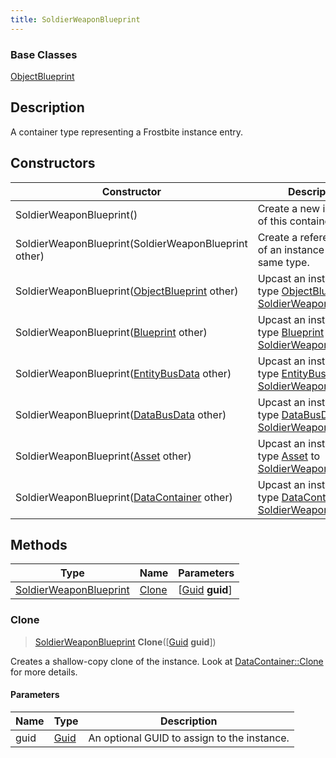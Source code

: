 ```yaml
---
title: SoldierWeaponBlueprint
---
```

### Base Classes

[ObjectBlueprint](ObjectBlueprint)

## Description

A container type representing a Frostbite instance entry.

## Constructors

| Constructor                                                                       | Description                                                                                                                         |
| --------------------------------------------------------------------------------- | ----------------------------------------------------------------------------------------------------------------------------------- |
| SoldierWeaponBlueprint()                                                          | Create a new instance of this container type.                                                                                       |
| SoldierWeaponBlueprint(SoldierWeaponBlueprint other)                              | Create a reference copy of an instance of the same type.                                                                            |
| SoldierWeaponBlueprint([ObjectBlueprint](ObjectBlueprint) other)                  | Upcast an instance of type [ObjectBlueprint](ObjectBlueprint) to [SoldierWeaponBlueprint](SoldierWeaponBlueprint).                  |
| SoldierWeaponBlueprint([Blueprint](Blueprint) other)                              | Upcast an instance of type [Blueprint](Blueprint) to [SoldierWeaponBlueprint](SoldierWeaponBlueprint).                              |
| SoldierWeaponBlueprint([EntityBusData](EntityBusData) other)                      | Upcast an instance of type [EntityBusData](EntityBusData) to [SoldierWeaponBlueprint](SoldierWeaponBlueprint).                      |
| SoldierWeaponBlueprint([DataBusData](DataBusData) other)                          | Upcast an instance of type [DataBusData](DataBusData) to [SoldierWeaponBlueprint](SoldierWeaponBlueprint).                          |
| SoldierWeaponBlueprint([Asset](Asset) other)                                      | Upcast an instance of type [Asset](Asset) to [SoldierWeaponBlueprint](SoldierWeaponBlueprint).                                      |
| SoldierWeaponBlueprint([DataContainer](/vext/ref/shared/class/datacontainer) other) | Upcast an instance of type [DataContainer](/vext/ref/shared/class/datacontainer) to [SoldierWeaponBlueprint](SoldierWeaponBlueprint). |

## Methods

| Type                                             | Name            | Parameters                                     |
| ------------------------------------------------ | --------------- | ---------------------------------------------- |
| [SoldierWeaponBlueprint](SoldierWeaponBlueprint) | [Clone](#clone) | \[[Guid](/vext/ref/shared/class/guid) **guid**\] |

### Clone

> [SoldierWeaponBlueprint](SoldierWeaponBlueprint) **Clone**(\[[Guid](/vext/ref/shared/class/guid) **guid**\])

Creates a shallow-copy clone of the instance. Look at [DataContainer::Clone](/vext/ref/shared/class/datacontainer#clone) for more details.

#### Parameters

| Name | Type         | Description                                 |
| ---- | ------------ | ------------------------------------------- |
| guid | [Guid](Guid) | An optional GUID to assign to the instance. |
